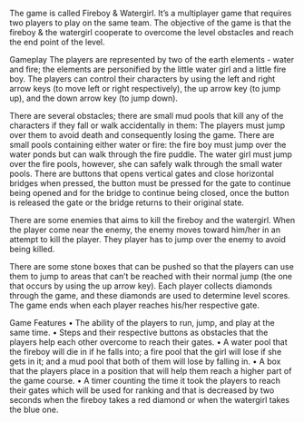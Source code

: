 The game is called Fireboy & Watergirl. It’s a multiplayer game that requires two players to play on the same team. The objective of the game is that the fireboy & the watergirl cooperate to overcome the level obstacles and reach the end point of the level.


Gameplay
The players are represented by two of the earth elements - water and fire; the elements are personified by the little water girl and a little fire boy. The players can control their characters by using the left and right arrow keys (to move left or right respectively), the up arrow key (to jump up), and the down arrow key (to jump down).

There are several obstacles; there are small mud pools that kill any of the characters if they fall or walk accidentally in them: The players must jump over them to avoid death and consequently losing the game. There are small pools containing either water or fire: the fire boy must jump over the water ponds but can walk through the fire puddle. The water girl must jump over the fire pools, however, she can safely walk through the small water pools. 
There are buttons that opens vertical gates and close horizontal bridges when pressed, the button must be pressed for the gate to continue being opened and for the bridge to continue being closed, once the button is released the gate or the bridge returns to their original state.


There are some enemies that aims to kill the fireboy and the watergirl. When the player come near the enemy, the enemy moves toward him/her in an attempt to kill the player. They player has to jump over the enemy to avoid being killed.

There are some stone boxes that can be pushed so that the players can use them to jump to areas that can’t be reached with their normal jump (the one that occurs by using the up arrow key). Each player collects diamonds through the game, and these diamonds are used to determine level scores. The game ends when each player reaches his/her respective gate.

Game Features
•	The ability of the players to run, jump, and play at the same time.
•	Steps and their respective buttons as obstacles that the players help each other overcome to reach their gates.
•	A water pool that the fireboy will die in if he falls into; a fire pool that the girl will lose if she gets in it; and a mud pool that both of them will lose by falling in.
•	A box that the players place in a position that will help them reach a higher part of the game course.
•	A timer counting the time it took the players to reach their gates which will be used for ranking and that is decreased by two seconds when the fireboy takes a red diamond or when the watergirl takes the blue one. 

